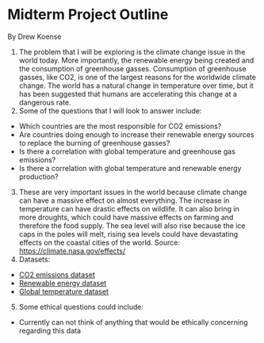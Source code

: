 # Midterm Project Outline
By Drew Koense

1. The problem that I will be exploring is the climate change issue in the world today. More importantly, the renewable energy being created and the consumption of greenhouse gasses. Consumption of greenhouse gasses, like CO2, is one of the largest reasons for the worldwide climate change. The world has a natural change in temperature over time, but it has been suggested that humans are accelerating this change at a dangerous rate. 
2. Some of the questions that I will look to answer include:
- Which countries are the most responsible for CO2 emissions?
- Are countries doing enough to increase their renewable energy sources to replace the burning of greenhouse gasses?
- Is there a correlation with global temperature and greenhouse gas emissions?
- Is there a correlation with global temperature and renewable energy production?
3. These are very important issues in the world because climate change can have a massive effect on almost everything. The increase in temperature can have drastic effects on wildlife. It can also bring in more droughts, which could have massive effects on farming and therefore the food supply. The sea level will also rise because the ice caps in the poles will melt, rising sea levels could have devastating effects on the coastal cities of the world. Source: https://climate.nasa.gov/effects/
4.  Datasets:
- [CO2 emissions dataset](https://ourworldindata.org/co2-emissions)
- [Renewable energy dataset](https://ourworldindata.org/renewable-energy)
- [Global temperature dataset](https://data.giss.nasa.gov/gistemp/graphs/graph_data/Global_Mean_Estimates_based_on_Land_and_Ocean_Data/graph.txt)
5. Some ethical questions could include:
- Currently can not think of anything that would be ethically concerning regarding this data
